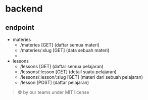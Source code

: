 # backend

## endpoint

- materies
  - /materies [GET] (daftar semua materi)
  - /materies/:slug [GET] (data sebuah materi)
  - 
- lessons
  - /lessons [GET] (daftar semua pelajaran)
  - /lessons/:lesson [GET] (detail suatu pelajaran)
  - /lessons/:lesson/:slug [GET] (materi dari sebuah pelajaran)
  - /lesson [POST] (daftar pelajaran)

> © by our teams under MIT license